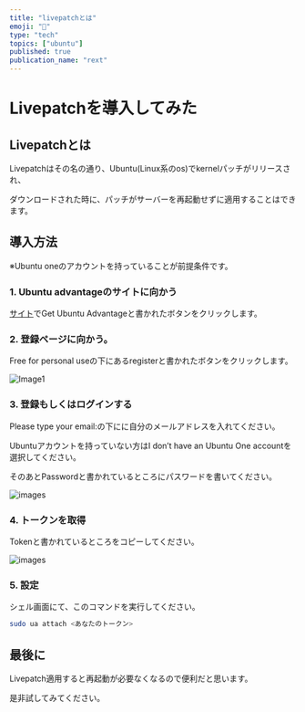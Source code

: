 ```yaml
---
title: "livepatchとは"
emoji: "🔨"
type: "tech"
topics: ["ubuntu"]
published: true
publication_name: "rext"
---
```


# Livepatchを導入してみた

## Livepatchとは

Livepatchはその名の通り、Ubuntu(Linux系のos)でkernelパッチがリリースされ、

ダウンロードされた時に、パッチがサーバーを再起動せずに適用することはできます。

## 導入方法

※Ubuntu oneのアカウントを持っていることが前提条件です。

### 1. Ubuntu advantageのサイトに向かう

[サイト](https://ubuntu.com/security/livepatch)でGet Ubuntu Advantageと書かれたボタンをクリックします。

### 2. 登録ページに向かう。

Free for personal useの下にあるregisterと書かれたボタンをクリックします。

![Image1](/images/articles/livepatch/1.webp)

### 3. 登録もしくはログインする

Please type your email:の下にに自分のメールアドレスを入れてください。

Ubuntuアカウントを持っていない方はI don’t have an Ubuntu One accountを選択してください。

そのあとPasswordと書かれているところにパスワードを書いてください。

![images](/images/articles/livepatch/2.webp)

### 4. トークンを取得

Tokenと書かれているところをコピーしてください。

![images](/images/articles/livepatch/3.webp)

### 5. 設定

シェル画面にて、このコマンドを実行してください。

```sh
sudo ua attach <あなたのトークン>
```

## 最後に

Livepatch適用すると再起動が必要なくなるので便利だと思います。

是非試してみてください。
